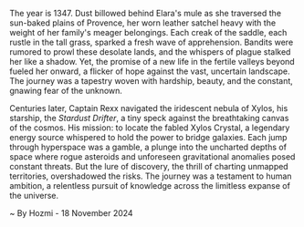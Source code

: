 
The year is 1347.  Dust billowed behind Elara's mule as she traversed the sun-baked plains of Provence, her worn leather satchel heavy with the weight of her family's meager belongings.  Each creak of the saddle, each rustle in the tall grass, sparked a fresh wave of apprehension. Bandits were rumored to prowl these desolate lands, and the whispers of plague stalked her like a shadow. Yet, the promise of a new life in the fertile valleys beyond fueled her onward, a flicker of hope against the vast, uncertain landscape.  The journey was a tapestry woven with hardship, beauty, and the constant, gnawing fear of the unknown.

Centuries later, Captain Rexx navigated the iridescent nebula of Xylos, his starship, the *Stardust Drifter*, a tiny speck against the breathtaking canvas of the cosmos.  His mission: to locate the fabled Xylos Crystal, a legendary energy source whispered to hold the power to bridge galaxies.  Each jump through hyperspace was a gamble, a plunge into the uncharted depths of space where rogue asteroids and unforeseen gravitational anomalies posed constant threats. But the lure of discovery, the thrill of charting unmapped territories, overshadowed the risks. The journey was a testament to human ambition, a relentless pursuit of knowledge across the limitless expanse of the universe.

~ By Hozmi - 18 November 2024
